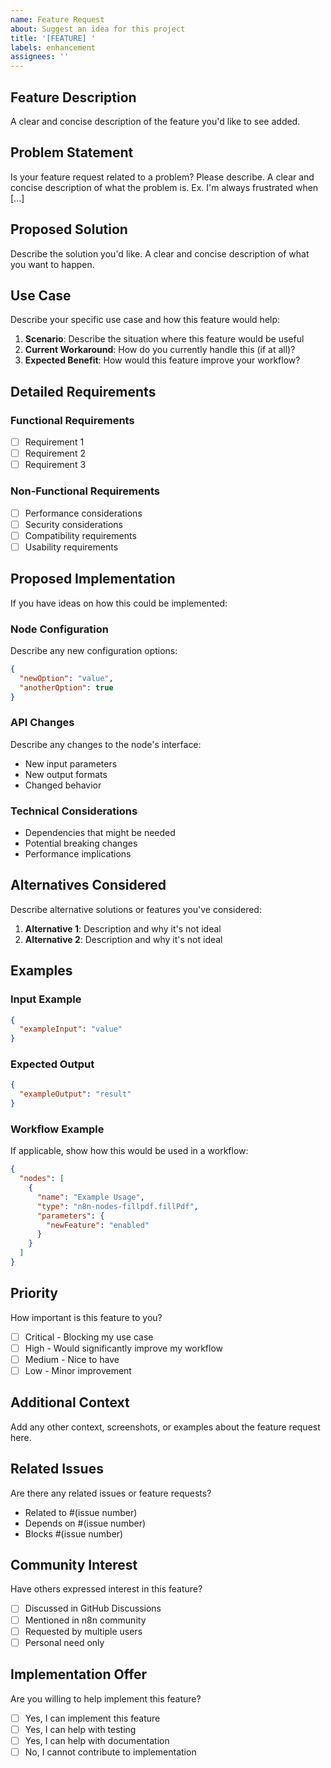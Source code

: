 ```yaml
---
name: Feature Request
about: Suggest an idea for this project
title: '[FEATURE] '
labels: enhancement
assignees: ''
---
```


## Feature Description

A clear and concise description of the feature you'd like to see added.

## Problem Statement

Is your feature request related to a problem? Please describe.
A clear and concise description of what the problem is. Ex. I'm always frustrated when [...]

## Proposed Solution

Describe the solution you'd like.
A clear and concise description of what you want to happen.

## Use Case

Describe your specific use case and how this feature would help:

1. **Scenario**: Describe the situation where this feature would be useful
2. **Current Workaround**: How do you currently handle this (if at all)?
3. **Expected Benefit**: How would this feature improve your workflow?

## Detailed Requirements

### Functional Requirements

- [ ] Requirement 1
- [ ] Requirement 2
- [ ] Requirement 3

### Non-Functional Requirements

- [ ] Performance considerations
- [ ] Security considerations
- [ ] Compatibility requirements
- [ ] Usability requirements

## Proposed Implementation

If you have ideas on how this could be implemented:

### Node Configuration

Describe any new configuration options:

```json
{
  "newOption": "value",
  "anotherOption": true
}
```

### API Changes

Describe any changes to the node's interface:

- New input parameters
- New output formats
- Changed behavior

### Technical Considerations

- Dependencies that might be needed
- Potential breaking changes
- Performance implications

## Alternatives Considered

Describe alternative solutions or features you've considered:

1. **Alternative 1**: Description and why it's not ideal
2. **Alternative 2**: Description and why it's not ideal

## Examples

### Input Example

```json
{
  "exampleInput": "value"
}
```

### Expected Output

```json
{
  "exampleOutput": "result"
}
```

### Workflow Example

If applicable, show how this would be used in a workflow:

```json
{
  "nodes": [
    {
      "name": "Example Usage",
      "type": "n8n-nodes-fillpdf.fillPdf",
      "parameters": {
        "newFeature": "enabled"
      }
    }
  ]
}
```

## Priority

How important is this feature to you?

- [ ] Critical - Blocking my use case
- [ ] High - Would significantly improve my workflow
- [ ] Medium - Nice to have
- [ ] Low - Minor improvement

## Additional Context

Add any other context, screenshots, or examples about the feature request here.

## Related Issues

Are there any related issues or feature requests?

- Related to #(issue number)
- Depends on #(issue number)
- Blocks #(issue number)

## Community Interest

Have others expressed interest in this feature?

- [ ] Discussed in GitHub Discussions
- [ ] Mentioned in n8n community
- [ ] Requested by multiple users
- [ ] Personal need only

## Implementation Offer

Are you willing to help implement this feature?

- [ ] Yes, I can implement this feature
- [ ] Yes, I can help with testing
- [ ] Yes, I can help with documentation
- [ ] No, I cannot contribute to implementation